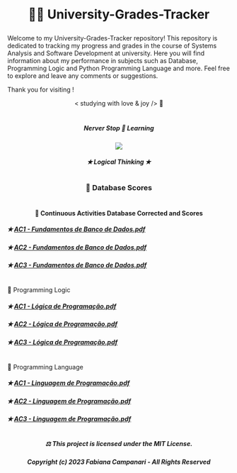 # <p align="center"> 👩‍🎓 University-Grades-Tracker </p>

Welcome to my University-Grades-Tracker repository! This repository is dedicated to tracking my progress and grades in the course of Systems Analysis and Software Development at university. Here you will find information about my performance in subjects such as Database, Programming Logic and Python Programming Language and more. Feel free to explore and leave any comments or suggestions.

Thank you for visiting ! 


<p align="center"> < studying with love & joy /> 🤍

#

##### <p align="center"> Nerver Stop 🚀 Learning </p>
 
<p align="center">
 <img src="https://github.com/FabianaCampanari/University-Grades-Tracker/assets/113218619/33c27e16-b609-45cd-a7b0-953442a957a9" </p>


 ##### <p align="center">  ✭ Logical Thinking  ✭  </p>

 
#

### <p align="center">  🎲 Database Scores </p>

#


#### <p align="center"> 📝 Continuous Activities Database Corrected and Scores </p>
 
##### ✭ [AC1 - Fundamentos de Banco de Dados.pdf](https://github.com/FabianaCampanari/University-Grades-Tracker/files/11631869/AC1.-.Fundamentos.de.Banco.de.Dados.pdf)  

##### ✭ [AC2 - Fundamentos de Banco de Dados.pdf](https://github.com/FabianaCampanari/University-Grades-Tracker/files/11571418/AC2.-.Fundamentos.de.Banco.de.Dados.pdf)

##### ✭ [AC3 - Fundamentos de Banco de Dados.pdf](https://github.com/FabianaCampanari/University-Grades-Tracker/files/11631584/AC3.-.Fundamentos.de.Banco.de.Dados.pdf)

#

🧠 Programming Logic

##### ✭ [AC1 - Lógica de Programação.pdf](https://github.com/FabianaCampanari/University-Grades-Tracker/files/11571387/AC1.-.Logica.de.Programacao.pdf)

##### ✭ [AC2 - Lógica de Programação.pdf](https://github.com/FabianaCampanari/University-Grades-Tracker/files/11571401/AC2.-.Logica.de.Programacao.pdf)

##### ✭ [AC3 - Lógica de Programação.pdf](https://github.com/FabianaCampanari/University-Grades-Tracker/files/11631640/AC3.-.Logica.de.Programacao.pdf)

#

🐍 Programming Language

##### ✭ [AC1 - Linguagem de Programação.pdf](https://github.com/FabianaCampanari/University-Grades-Tracker/files/11571350/AC1.-.Linguagem.de.Programacao.pdf)


##### ✭ [AC2 - Linguagem de Programação.pdf](https://github.com/FabianaCampanari/University-Grades-Tracker/files/11571353/AC2.-.Linguagem.de.Programacao.pdf)


##### ✭ [AC3 - Linguagem de Programação.pdf](https://github.com/FabianaCampanari/University-Grades-Tracker/files/11631613/AC3.-.Linguagem.de.Programacao.pdf)
 
 # 
 
##### <p align="center"> ⚖︎ This project is licensed under the MIT License. </p>

##### <p align="center"> Copyright (c) 2023 Fabiana Campanari - All Rights Reserved </p>



